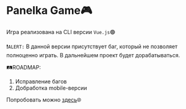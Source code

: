 # Panelka Game:video_game:
Игра реализована на CLI версии ``Vue.js``:green_circle:

:exclamation:``ALERT:`` В данной версии присутствует баг, который не позволяет полноценно играть. В дальнейшем проект будет дорабатываться.

:railway_track:ROADMAP:
1. Исправление багов
2. Добработка mobile-версии

Попробовать можно [здесь](https://panelka.netlify.app/):globe_with_meridians:	
